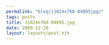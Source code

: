 ```yaml
---
permalink: "blog/j1024x768-04895jpg/"
tags: posts
title: J1024x768-04895.jpg
date: 2009-12-20
layout: layouts/post.njk
---
```


